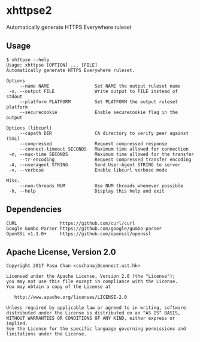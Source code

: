 # xhttpse2
Automatically generate HTTPS Everywhere ruleset

## Usage
    $ xhttpse --help
    Usage: xhttpse [OPTION] ... [FILE]
    Automatically generate HTTPS Everywhere ruleset.
    
    Options
         --name NAME                 Set NAME the output ruleset name
     -o, --output FILE               Write output to FILE instead of stdout
         --platform PLATFORM         Set PLATFORM the output ruleset platform
         --securecookie              Enable securecookie flag in the output
    
    Options (libcurl)
         --capath DIR                CA directory to verify peer against (SSL)
         --compressed                Request compressed response
         --connect-timeout SECONDS   Maximum time allowed for connection
     -m, --max-time SECONDS          Maximum time allowed for the transfer
         --tr-encoding               Request compressed transfer encoding
     -A, --useragent STRING          Send User-Agent STRING to server
     -v, --verbose                   Enable libcurl verbose mode
   
    Misc.
         --num-threads NUM           Use NUM threads whenever possible
     -h, --help                      Display this help and exit

## Dependencies
    CURL                https://github.com/curl/curl
    Google Gumbo Parser https://github.com/google/gumbo-parser
    OpenSSL v1.1.0+     https://github.com/openssl/openssl

## Apache License, Version 2.0
    Copyright 2017 Pasu Chan <cschanaj@connect.ust.hk>

    Licensed under the Apache License, Version 2.0 (the "License");
    you may not use this file except in compliance with the License.
    You may obtain a copy of the License at

       http://www.apache.org/licenses/LICENSE-2.0

    Unless required by applicable law or agreed to in writing, software
    distributed under the License is distributed on an "AS IS" BASIS,
    WITHOUT WARRANTIES OR CONDITIONS OF ANY KIND, either express or implied.
    See the License for the specific language governing permissions and
    limitations under the License.
